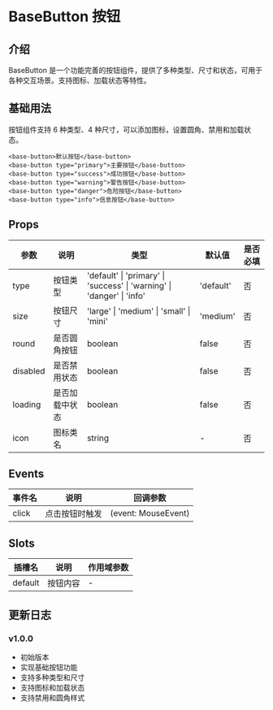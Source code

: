 # BaseButton 按钮

## 介绍

BaseButton 是一个功能完善的按钮组件，提供了多种类型、尺寸和状态，可用于各种交互场景。支持图标、加载状态等特性。

## 基础用法

按钮组件支持 6 种类型、4 种尺寸，可以添加图标，设置圆角、禁用和加载状态。

```vue
<base-button>默认按钮</base-button>
<base-button type="primary">主要按钮</base-button>
<base-button type="success">成功按钮</base-button>
<base-button type="warning">警告按钮</base-button>
<base-button type="danger">危险按钮</base-button>
<base-button type="info">信息按钮</base-button>
```

## Props

| 参数 | 说明 | 类型 | 默认值 | 是否必填 |
|------|------|------|--------|----------|
| type | 按钮类型 | 'default' \| 'primary' \| 'success' \| 'warning' \| 'danger' \| 'info' | 'default' | 否 |
| size | 按钮尺寸 | 'large' \| 'medium' \| 'small' \| 'mini' | 'medium' | 否 |
| round | 是否圆角按钮 | boolean | false | 否 |
| disabled | 是否禁用状态 | boolean | false | 否 |
| loading | 是否加载中状态 | boolean | false | 否 |
| icon | 图标类名 | string | - | 否 |

## Events

| 事件名 | 说明 | 回调参数 |
|--------|------|----------|
| click | 点击按钮时触发 | (event: MouseEvent) |

## Slots

| 插槽名 | 说明 | 作用域参数 |
|--------|------|------------|
| default | 按钮内容 | - |

## 更新日志

### v1.0.0

- 初始版本
- 实现基础按钮功能
- 支持多种类型和尺寸
- 支持图标和加载状态
- 支持禁用和圆角样式 